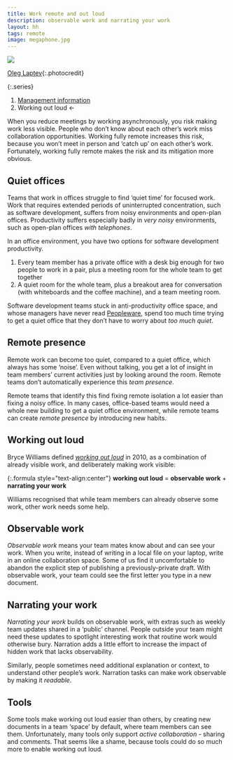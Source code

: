 ```yaml
---
title: Work remote and out loud
description: observable work and narrating your work
layout: hh
tags: remote
image: megaphone.jpg
---
```


![](megaphone.jpg)

[Oleg Laptev](https://unsplash.com/photos/QRKJwE6yfJo){:.photocredit}

{:.series}
1. [Management information](managment-information)
2. Working out loud ←

When you reduce meetings by working asynchronously, you risk making work less visible.
People who don’t know about each other’s work miss collaboration opportunities.
Working fully remote increases this risk,
because you won’t meet in person and ‘catch up’ on each other’s work.
Fortunately, working fully remote makes the risk and its mitigation more obvious.

## Quiet offices

Teams that work in offices struggle to find ‘quiet time’ for focused work.
Work that requires extended periods of uninterrupted concentration,
such as software development, suffers from noisy environments and open-plan offices.
Productivity suffers especially badly in _very noisy_ environments,
such as open-plan offices _with telephones_.

In an office environment, you have two options for software development productivity.

1. Every team member has a private office with a desk big enough for two people to work in a pair, plus a meeting room for the whole team to get together
2. A quiet room for the whole team, plus a breakout area for conversation (with whiteboards and the coffee machine), and a team meeting room.

Software development teams stuck in anti-productivity office space,
and whose managers have never read
[Peopleware](https://en.wikipedia.org/wiki/Peopleware:_Productive_Projects_and_Teams),
spend too much time trying to get a quiet office that they don’t have to worry about _too much quiet_.

## Remote presence

Remote work can become too quiet, compared to a quiet office, which always has some ‘noise’.
Even without talking, 
you get a lot of insight in team members’ current activities just by looking around the room.
Remote teams don’t automatically experience this _team presence_.

Remote teams that identify this find fixing remote isolation a lot easier than fixing a noisy office.
In many cases, office-based teams would need a whole new building to get a quiet office environment,
while remote teams can create _remote presence_ by introducing new habits.

## Working out loud

Bryce Williams defined
_[working out loud](https://thebryceswrite.com/2010/11/29/when-will-we-work-out-loud-soon/)_
in 2010, as a combination of already visible work, and deliberately making work visible:

{:.formula style="text-align:center"}
**working out loud** = **observable work** + **narrating your work**

Williams recognised that while team members can already observe some work,
other work needs some help.

## Observable work

_Observable work_ means your team mates know about and can see your work.
When you write, instead of writing in a local file on your laptop, write in an online collaboration space.
Some of us find it uncomfortable to abandon the explicit step of publishing a previously-private draft.
With observable work, your team could see the first letter you type in a new document.

## Narrating your work

_Narrating your work_ builds on observable work,
with extras such as weekly team updates shared in a ‘public’ channel.
People outside your team might need these updates to spotlight interesting work
that routine work would otherwise bury.
Narration adds a little effort to increase the impact of hidden work that lacks observability.

Similarly, people sometimes need additional explanation or context, to understand other people’s work.
Narration tasks can make work observable by making it _readable_.

## Tools

Some tools make working out loud easier than others,
by creating new documents in a team ‘space’ by default, where team members can see them.
Unfortunately, many tools only support _active collaboration_ - sharing and comments.
That seems like a shame, because tools could do so much more to enable working out loud.